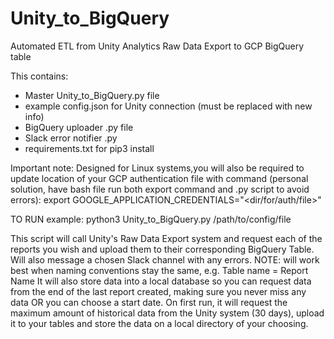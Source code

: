 # Unity_to_BigQuery
Automated ETL from Unity Analytics Raw Data Export to GCP BigQuery table

This contains:
- Master Unity_to_BigQuery.py file
- example config.json for Unity connection (must be replaced with new info)
- BigQuery uploader .py file
- Slack error notifier .py
- requirements.txt for pip3 install

Important note: Designed for Linux systems,you will also be required to update location of your GCP authentication file with command (personal solution, have bash file run both export command and .py script to avoid errors): 
export GOOGLE_APPLICATION_CREDENTIALS="<dir/for/auth/file>"

TO RUN example:
python3 Unity_to_BigQuery.py /path/to/config/file

This script will call Unity's Raw Data Export system and request each of the reports you wish and upload them to their corresponding BigQuery Table. Will also message a chosen Slack channel with any errors.
NOTE: will work best when naming conventions stay the same, e.g. Table name = Report Name
It will also store data into a local database so you can request data from the end of the last report created, making sure you never miss any data OR you can choose a start date.
On first run, it will request the maximum amount of historical data from the Unity system (30 days), upload it to your tables and store the data on a local directory of your choosing.
